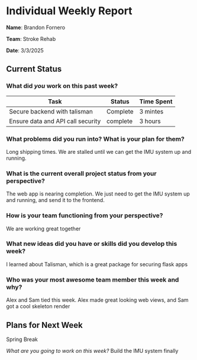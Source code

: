 # Individual Weekly Report

**Name**: Brandon Fornero

**Team**: Stroke Rehab

**Date**: 3/3/2025

## Current Status

### What did _you_ work on this past week?

| Task | Status | Time Spent | 
| ---- | ------ | ---------- |
|Secure backend with talisman | Complete |3 mintes|
|Ensure data and API call security |complete | 3 hours|


### What problems did you run into? What is your plan for them?
Long shipping times. We are stalled until we can get the IMU system up and running.


### What is the current overall project status from your perspective? 
The web app is nearing completion. We just need to get the IMU system up and running, and send it to the frontend.


### How is your team functioning from your perspective?
We are working great together


### What new ideas did you have or skills did you develop this week?
I learned about Talisman, which is a great package for securing flask apps


### Who was your most awesome team member this week and why?
Alex and Sam tied this week. Alex made great looking web views, and Sam got a cool skeleton render


## Plans for Next Week
Spring Break

*What are you going to work on this week?*
Build the IMU system finally
